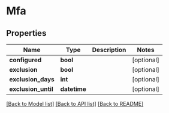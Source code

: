 # Mfa

## Properties
Name | Type | Description | Notes
------------ | ------------- | ------------- | -------------
**configured** | **bool** |  | [optional] 
**exclusion** | **bool** |  | [optional] 
**exclusion_days** | **int** |  | [optional] 
**exclusion_until** | **datetime** |  | [optional] 

[[Back to Model list]](../README.md#documentation-for-models) [[Back to API list]](../README.md#documentation-for-api-endpoints) [[Back to README]](../README.md)

